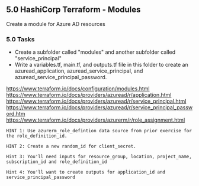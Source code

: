 ## 5.0 HashiCorp Terraform - Modules
Create a module for Azure AD resources

### 5.0 Tasks
* Create a subfolder called "modules" and another subfolder called "service_principal"
* Write a variables.tf, main.tf, and outputs.tf file in this folder to create an azuread_application, azuread_service_principal, and azuread_service_principal_password.

https://www.terraform.io/docs/configuration/modules.html
https://www.terraform.io/docs/providers/azuread/r/application.html
https://www.terraform.io/docs/providers/azuread/r/service_principal.html
https://www.terraform.io/docs/providers/azuread/r/service_principal_password.htm
https://www.terraform.io/docs/providers/azurerm/r/role_assignment.html

`HINT 1: Use azurerm_role_defintion data source from prior exercise for the role_definition_id.`

`HINT 2: Create a new random_id for client_secret.`

`Hint 3: You'll need inputs for resource_group, location, project_name, subscription_id and role_definition_id`

`Hint 4: You'll want to create outputs for application_id and service_principal_password`
